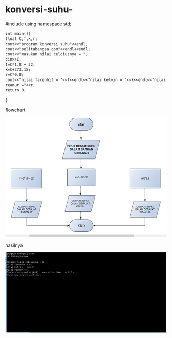 # konversi-suhu-

  #include <iostream>
   using namespace std;

    int main(){
    float C,f,k,r;
    cout<<"program konversi suhu"<<endl;
    cout<<"pelitabangsa.com"<<endl<<endl;
    cout<<"masukan nilai celciusnya = ";
    cin>>C;
    f=C*1.8 + 32;
    k=C+273.15;
    r=C*0.8;
    cout<<"nilai farenhit = "<<f<<endl<<"nilai kelvin = "<<k<<endl<<"nilai reamur ="<<r;
    return 0;

    }
    
  
  
  
flowchart
    
![img](https://github.com/hamdanyuapi/konversi-suhu-/blob/master/SUHU.png)
    
hasilnya
    
![img](https://github.com/hamdanyuapi/konversi-suhu-/blob/master/hasil%20suhu.png)
    
